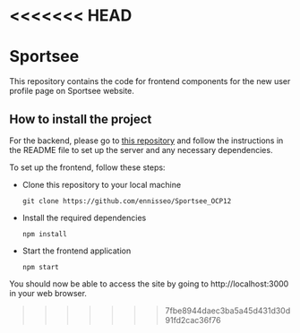 <<<<<<< HEAD
=======
# Sportsee

This repository contains the code for frontend components for the new user profile page on Sportsee website.

## How to install the project

For the backend, please go to [this repository](https://github.com/OpenClassrooms-Student-Center/P9-front-end-dashboard) and follow the instructions in the README file to set up the server and any necessary dependencies.

To set up the frontend, follow these steps:

+ Clone this repository to your local machine

    `git clone https://github.com/ennisseo/Sportsee_OCP12`

+ Install the required dependencies

    `npm install`

+ Start the frontend application

    `npm start`

You should now be able to access the site by going to http://localhost:3000 in your web browser.
>>>>>>> 7fbe8944daec3ba5a45d431d30d91fd2cac36f76
